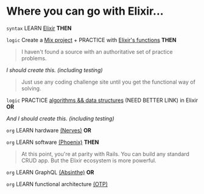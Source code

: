 # Where you can go with Elixir...

`syntax` LEARN [Elixir](https://elixir-lang.org/getting-started/introduction.html) **THEN**

`logic` Create a [Mix project](https://elixir-lang.org/getting-started/mix-otp/introduction-to-mix.html#our-first-project) + 
PRACTICE with [Elixir's functions](https://hexdocs.pm/elixir/Kernel.html) **THEN**
> I haven't found a source with an authoritative set of practice problems.

_I should create this. (including testing)_

> Just use any coding challenge site until you get the functional way of solving.

`logic` PRACTICE [algorithms && data structures](https://www.outco.io/#curriculum) (NEED BETTER LINK) in Elixir **OR**

_And I should create this. (including testing)_

`org` LEARN hardware [(Nerves)](https://nerves-project.org/) **OR**

`org` LEARN software [(Phoenix)](https://pragprog.com/book/phoenix14/programming-phoenix-1-4) **THEN**
> At this point, you're at parity with Rails. You can build any standard CRUD app.
> But the Elixir ecosystem is more powerful.

`org` LEARN GraphQL [(Absinthe)](https://pragprog.com/book/wwgraphql/craft-graphql-apis-in-elixir-with-absinthe) **OR**

`org` LEARN functional architecture [(OTP)](https://pragprog.com/book/lhelph/functional-web-development-with-elixir-otp-and-phoenix)
